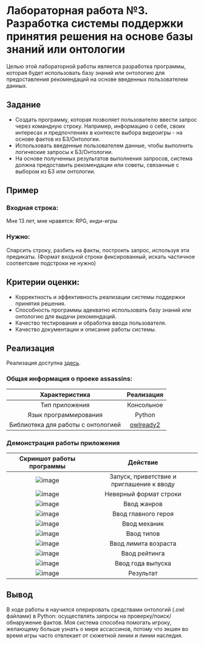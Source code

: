 # Лабораторная работа №3. Разработка системы поддержки принятия решения на основе базы знаний или онтологии

Целью этой лабораторной работы является разработка программы, которая будет использовать базу знаний или онтологию для предоставления рекомендаций на основе введенных пользователем данных.

## Задание

- Создать программу, которая позволяет пользователю ввести запрос через командную строку. Например, информацию о себе, своих интересах и предпочтениях в контексте выбора видеоигры - на основе фактов из БЗ/Онтологии.
- Использовать введенные пользователем данные, чтобы выполнить логические запросы к  БЗ/Онтологии.
- На основе полученных результатов выполнения запросов, система должна предоставить рекомендации или советы, связанные с выбором из БЗ или онтологии.

## Пример

### Входная строка:

Мне 13 лет, мне нравятся: RPG, инди-игры

### Нужно:

Спарсить строку, разбить на факты, построить запрос, используя эти предикаты. (Формат входной строки фиксированный, искать частичное соответсвие подстроки не нужно)

## Критерии оценки:

- Корректность и эффективность реализации системы поддержки принятия решения.
- Способность программы адекватно использовать базу знаний или онтологию для выдачи рекомендаций.
- Качество тестирования и обработка ввода пользователя.
- Качество документации и описание работы системы.

## Реализация

Реализация доступна [здесь](https://github.com/ITSamantha/Artificial_Intelligence_Systems/tree/main/module1/lab3).

### Общая информация о проеке assassins:

|           Характеристика           |                       Реализация                        |
|:----------------------------------:|:-------------------------------------------------------:|
|           Тип приложения           |                       Консольное                        |
|       Язык программирования        |                         Python                          |
| Библиотека для работы с онтологией | [owlready2](https://owlready2.readthedocs.io/en/v0.44/) |

### Демонстрация работы приложения

|       Скриншот работы программы        |                 Действие                  |
|:--------------------------------------:|:-----------------------------------------:|
| ![image](https://github.com/ITSamantha/Artificial_Intelligence_Systems/assets/100091168/61a917a0-f4ba-465d-a8c4-b2f546677bc3)| Запуск, приветствие и приглашение к вводу |
| ![image](https://github.com/ITSamantha/Artificial_Intelligence_Systems/assets/100091168/2108a387-16ee-420b-bc59-1c9041f5bc37)|          Неверный формат строки           |
| ![image](https://github.com/ITSamantha/Artificial_Intelligence_Systems/assets/100091168/b467accd-1edb-4cd7-a879-6123e379648e)|                 Ввод жанров               |
| ![image](https://github.com/ITSamantha/Artificial_Intelligence_Systems/assets/100091168/07a1afa3-02c0-45b6-b18b-3b8960f8f9f8)|                Ввод главного героя        |
| ![image](https://github.com/ITSamantha/Artificial_Intelligence_Systems/assets/100091168/4f569f44-4713-4f25-9ba3-997715474699)|                   Ввод механик            |
| ![image](https://github.com/ITSamantha/Artificial_Intelligence_Systems/assets/100091168/796bdd75-8aa0-4708-b717-1194b45df37f)|                    Ввод типов             |
| ![image](https://github.com/ITSamantha/Artificial_Intelligence_Systems/assets/100091168/98c6d85a-83e0-461e-a89f-b29b00e010f2)|                  Ввод лимита возраста     |
 | ![image](https://github.com/ITSamantha/Artificial_Intelligence_Systems/assets/100091168/1bd395ab-9593-4bfd-9144-66c492d66fd9)|                     Ввод рейтинга         |
 | ![image](https://github.com/ITSamantha/Artificial_Intelligence_Systems/assets/100091168/c5c46e1b-d6d6-464a-b08f-cac1ee57d836)|                    Ввод года выпуска      |
| ![image](https://github.com/ITSamantha/Artificial_Intelligence_Systems/assets/100091168/fb5bbb85-d95b-48d1-a715-9617347975be)|                      Результат            |

## Вывод
В ходе работы я научился оперировать средствами онтологий (.owl файлами) в Python: осуществлять запросы на проверку/поиск/обнаружение фактов. Моя система способна помогать игроку, желающему больше узнать о мире ассассинов, потому что экшен во время игры часто отвлекает от сюжетной линии и линии наследия.
